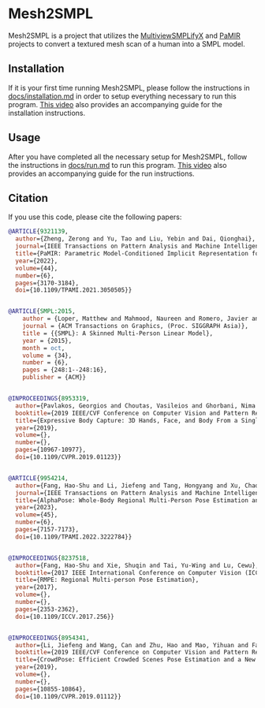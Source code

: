 # Mesh2SMPL

Mesh2SMPL is a project that utilizes the [MultiviewSMPLifyX](https://github.com/ZhengZerong/MultiviewSMPLifyX) and [PaMIR](https://github.com/ZhengZerong/PaMIR) projects to convert a textured mesh scan of a human into a SMPL model.

## Installation

If it is your first time running Mesh2SMPL, please follow the instructions in [docs/installation.md](docs/installation.md) in order to setup everything necessary to run this program. [This video](https://youtu.be/elg-wVWFlO0) also provides an accompanying guide for the installation instructions.

## Usage

After you have completed all the necessary setup for Mesh2SMPL, follow the instructions in [docs/run.md](docs/run.md) to run this program. [This video](https://youtu.be/nS_rY6gBBZc) also provides an accompanying guide for the run instructions.

## Citation

If you use this code, please cite the following papers:

```bibtex
@ARTICLE{9321139,
  author={Zheng, Zerong and Yu, Tao and Liu, Yebin and Dai, Qionghai},
  journal={IEEE Transactions on Pattern Analysis and Machine Intelligence}, 
  title={PaMIR: Parametric Model-Conditioned Implicit Representation for Image-Based Human Reconstruction}, 
  year={2022},
  volume={44},
  number={6},
  pages={3170-3184},
  doi={10.1109/TPAMI.2021.3050505}}


@ARTICLE{SMPL:2015,
    author = {Loper, Matthew and Mahmood, Naureen and Romero, Javier and Pons-Moll, Gerard and Black, Michael J.},
    journal = {ACM Transactions on Graphics, (Proc. SIGGRAPH Asia)},
    title = {{SMPL}: A Skinned Multi-Person Linear Model}, 
    year = {2015},
    month = oct,
    volume = {34},
    number = {6},
    pages = {248:1--248:16},
    publisher = {ACM}}


@INPROCEEDINGS{8953319,
  author={Pavlakos, Georgios and Choutas, Vasileios and Ghorbani, Nima and Bolkart, Timo and Osman, Ahmed A. and Tzionas, Dimitrios and Black, Michael J.},
  booktitle={2019 IEEE/CVF Conference on Computer Vision and Pattern Recognition (CVPR)}, 
  title={Expressive Body Capture: 3D Hands, Face, and Body From a Single Image}, 
  year={2019},
  volume={},
  number={},
  pages={10967-10977},
  doi={10.1109/CVPR.2019.01123}}


@ARTICLE{9954214,
  author={Fang, Hao-Shu and Li, Jiefeng and Tang, Hongyang and Xu, Chao and Zhu, Haoyi and Xiu, Yuliang and Li, Yong-Lu and Lu, Cewu},
  journal={IEEE Transactions on Pattern Analysis and Machine Intelligence}, 
  title={AlphaPose: Whole-Body Regional Multi-Person Pose Estimation and Tracking in Real-Time}, 
  year={2023},
  volume={45},
  number={6},
  pages={7157-7173},
  doi={10.1109/TPAMI.2022.3222784}}


@INPROCEEDINGS{8237518,
  author={Fang, Hao-Shu and Xie, Shuqin and Tai, Yu-Wing and Lu, Cewu},
  booktitle={2017 IEEE International Conference on Computer Vision (ICCV)}, 
  title={RMPE: Regional Multi-person Pose Estimation}, 
  year={2017},
  volume={},
  number={},
  pages={2353-2362},
  doi={10.1109/ICCV.2017.256}}


@INPROCEEDINGS{8954341,
  author={Li, Jiefeng and Wang, Can and Zhu, Hao and Mao, Yihuan and Fang, Hao-Shu and Lu, Cewu},
  booktitle={2019 IEEE/CVF Conference on Computer Vision and Pattern Recognition (CVPR)}, 
  title={CrowdPose: Efficient Crowded Scenes Pose Estimation and a New Benchmark}, 
  year={2019},
  volume={},
  number={},
  pages={10855-10864},
  doi={10.1109/CVPR.2019.01112}}
```
